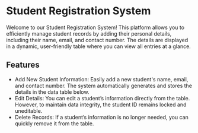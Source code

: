 
# Student Registration System

Welcome to our Student Registration System! This platform allows you to efficiently manage student records by adding their personal details, including their name, email, and contact number. The details are displayed in a dynamic, user-friendly table where you can view all entries at a glance.




## Features

- Add New Student Information: Easily add a new student's name, email, and contact number. The system automatically generates and stores the details in the data table below.
- Edit Details: You can edit a student’s information directly from the table. However, to maintain data integrity, the student ID remains locked and uneditable.
- Delete Records: If a student’s information is no longer needed, you can quickly remove it from the table.

